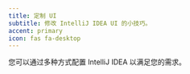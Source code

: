 ```yaml
---
title: 定制 UI
subtitle: 修改 IntelliJ IDEA UI 的小技巧。
accent: primary
icon: fas fa-desktop
---
```


您可以通过多种方式配置 IntelliJ IDEA 以满足您的需求。
